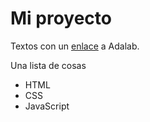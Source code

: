 # Mi proyecto

Textos con un [enlace](https://adalab.es/) a Adalab.

Una lista de cosas

- HTML
- CSS
- JavaScript

